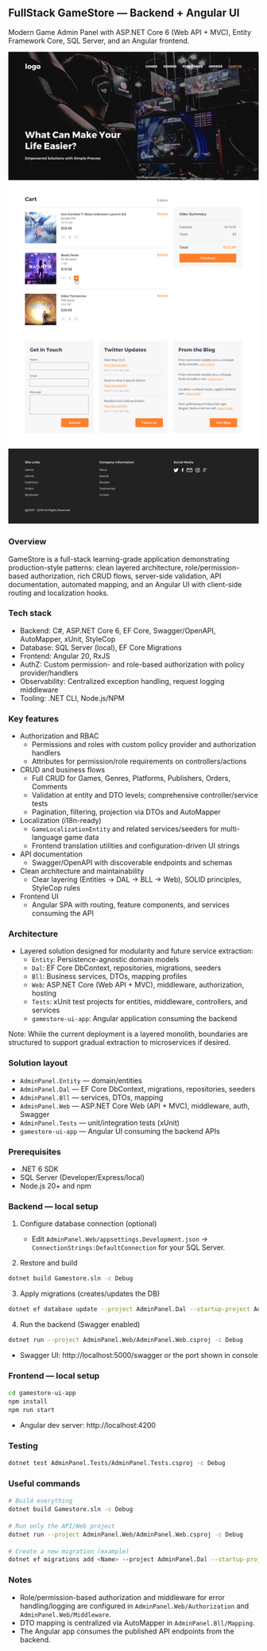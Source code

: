 ## FullStack GameStore — Backend + Angular UI

Modern Game Admin Panel with ASP.NET Core 6 (Web API + MVC), Entity Framework Core, SQL Server, and an Angular frontend.

![Cart mockup](./Mockups/Cart@2x.png)

### Overview
GameStore is a full-stack learning-grade application demonstrating production-style patterns: clean layered architecture, role/permission-based authorization, rich CRUD flows, server-side validation, API documentation, automated mapping, and an Angular UI with client-side routing and localization hooks.

### Tech stack
- Backend: C#, ASP.NET Core 6, EF Core, Swagger/OpenAPI, AutoMapper, xUnit, StyleCop
- Database: SQL Server (local), EF Core Migrations
- Frontend: Angular 20, RxJS
- AuthZ: Custom permission- and role-based authorization with policy provider/handlers
- Observability: Centralized exception handling, request logging middleware
- Tooling: .NET CLI, Node.js/NPM

### Key features
- Authorization and RBAC
  - Permissions and roles with custom policy provider and authorization handlers
  - Attributes for permission/role requirements on controllers/actions
- CRUD and business flows
  - Full CRUD for Games, Genres, Platforms, Publishers, Orders, Comments
  - Validation at entity and DTO levels; comprehensive controller/service tests
  - Pagination, filtering, projection via DTOs and AutoMapper
- Localization (i18n-ready)
  - `GameLocalizationEntity` and related services/seeders for multi-language game data
  - Frontend translation utilities and configuration-driven UI strings
- API documentation
  - Swagger/OpenAPI with discoverable endpoints and schemas
- Clean architecture and maintainability
  - Clear layering (Entities → DAL → BLL → Web), SOLID principles, StyleCop rules
- Frontend UI
  - Angular SPA with routing, feature components, and services consuming the API

### Architecture
- Layered solution designed for modularity and future service extraction:
  - `Entity`: Persistence-agnostic domain models
  - `Dal`: EF Core DbContext, repositories, migrations, seeders
  - `Bll`: Business services, DTOs, mapping profiles
  - `Web`: ASP.NET Core (Web API + MVC), middleware, authorization, hosting
  - `Tests`: xUnit test projects for entities, middleware, controllers, and services
  - `gamestore-ui-app`: Angular application consuming the backend

Note: While the current deployment is a layered monolith, boundaries are structured to support gradual extraction to microservices if desired.

### Solution layout
- `AdminPanel.Entity` — domain/entities
- `AdminPanel.Dal` — EF Core DbContext, migrations, repositories, seeders
- `AdminPanel.Bll` — services, DTOs, mapping
- `AdminPanel.Web` — ASP.NET Core Web (API + MVC), middleware, auth, Swagger
- `AdminPanel.Tests` — unit/integration tests (xUnit)
- `gamestore-ui-app` — Angular UI consuming the backend APIs

### Prerequisites
- .NET 6 SDK
- SQL Server (Developer/Express/local)
- Node.js 20+ and npm

### Backend — local setup
1) Configure database connection (optional)
   - Edit `AdminPanel.Web/appsettings.Development.json` → `ConnectionStrings:DefaultConnection` for your SQL Server.

2) Restore and build
```bash
dotnet build Gamestore.sln -c Debug
```

3) Apply migrations (creates/updates the DB)
```bash
dotnet ef database update --project AdminPanel.Dal --startup-project AdminPanel.Web
```

4) Run the backend (Swagger enabled)
```bash
dotnet run --project AdminPanel.Web/AdminPanel.Web.csproj -c Debug
```
- Swagger UI: http://localhost:5000/swagger or the port shown in console

### Frontend — local setup
```bash
cd gamestore-ui-app
npm install
npm run start
```
- Angular dev server: http://localhost:4200

### Testing
```bash
dotnet test AdminPanel.Tests/AdminPanel.Tests.csproj -c Debug
```

### Useful commands
```bash
# Build everything
dotnet build Gamestore.sln -c Debug

# Run only the API/Web project
dotnet run --project AdminPanel.Web/AdminPanel.Web.csproj -c Debug

# Create a new migration (example)
dotnet ef migrations add <Name> --project AdminPanel.Dal --startup-project AdminPanel.Web
```

### Notes
- Role/permission-based authorization and middleware for error handling/logging are configured in `AdminPanel.Web/Authorization` and `AdminPanel.Web/Middleware`.
- DTO mapping is centralized via AutoMapper in `AdminPanel.Bll/Mapping`.
- The Angular app consumes the published API endpoints from the backend.



